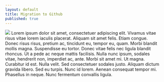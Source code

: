 ```yaml
---
layout: default
title: Migration to Github
published: true
---
```


![](http://mundoespejo.es/imgz/github.jpg)
Lorem ipsum dolor sit amet, consectetuer adipiscing elit. Vivamus vitae risus vitae lorem iaculis placerat. Aliquam sit amet felis. Etiam congue. Donec risus risus, pretium ac, tincidunt eu, tempor eu, quam. Morbi blandit mollis magna. Suspendisse eu tortor. Donec vitae felis nec ligula blandit rhoncus. Ut a pede ac neque mattis facilisis. Nulla nunc ipsum, sodales vitae, hendrerit non, imperdiet ac, ante. Morbi sit amet mi. Ut magna. Curabitur id est. Nulla velit. Sed consectetuer sodales justo. Aliquam dictum gravida libero. Sed eu turpis. Nunc id lorem. Aenean consequat tempor mi. Phasellus in neque. Nunc fermentum convallis ligula.
